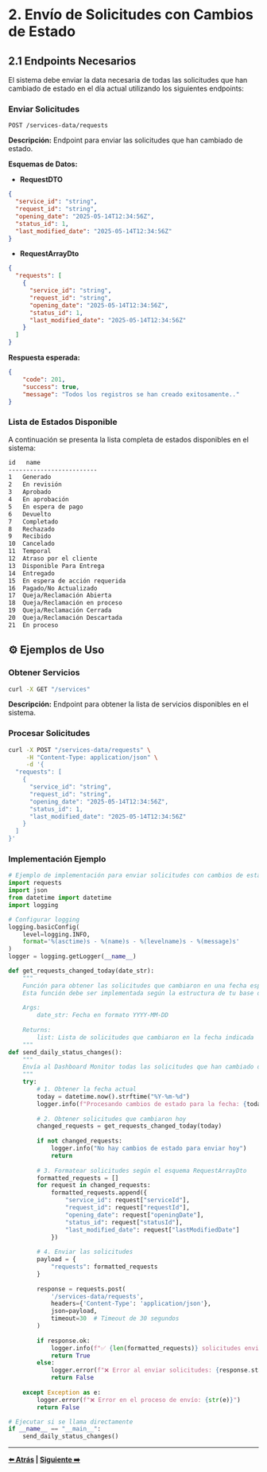 # 2. Envío de Solicitudes con Cambios de Estado

## 2.1 Endpoints Necesarios

El sistema debe enviar la data necesaria de todas las solicitudes que han cambiado de estado en el día actual utilizando los siguientes endpoints:

### Enviar Solicitudes

```http
POST /services-data/requests
```

**Descripción:** Endpoint para enviar las solicitudes que han cambiado de estado.

**Esquemas de Datos:**

- **RequestDTO**

```json
{
  "service_id": "string",
  "request_id": "string",
  "opening_date": "2025-05-14T12:34:56Z",
  "status_id": 1,
  "last_modified_date": "2025-05-14T12:34:56Z"
}
```

- **RequestArrayDto**

```json
{
  "requests": [
    {
      "service_id": "string",
      "request_id": "string",
      "opening_date": "2025-05-14T12:34:56Z",
      "status_id": 1,
      "last_modified_date": "2025-05-14T12:34:56Z"
    }
  ]
}
```

**Respuesta esperada:**

```json
{
    "code": 201,
    "success": true,
    "message": "Todos los registros se han creado exitosamente.."
}
```

### Lista de Estados Disponible

A continuación se presenta la lista completa de estados disponibles en el sistema:

```txt
id   name
-------------------------
1   Generado
2   En revisión
3   Aprobado
4   En aprobación
5   En espera de pago
6   Devuelto
7   Completado
8   Rechazado
9   Recibido
10  Cancelado
11  Temporal
12  Atraso por el cliente
13  Disponible Para Entrega
14  Entregado
15  En espera de acción requerida
16  Pagado/No Actualizado
17  Queja/Reclamación Abierta
18  Queja/Reclamación en proceso
19  Queja/Reclamación Cerrada
20  Queja/Reclamación Descartada
21  En proceso
```

## ⚙️ Ejemplos de Uso

### Obtener Servicios

```bash
curl -X GET "/services"
```

**Descripción:** Endpoint para obtener la lista de servicios disponibles en el sistema.

### Procesar Solicitudes

```bash
curl -X POST "/services-data/requests" \
     -H "Content-Type: application/json" \
     -d '{
  "requests": [
    {
      "service_id": "string",
      "request_id": "string",
      "opening_date": "2025-05-14T12:34:56Z",
      "status_id": 1,
      "last_modified_date": "2025-05-14T12:34:56Z"
    }
  ]
}'
```

### Implementación Ejemplo

```python
# Ejemplo de implementación para enviar solicitudes con cambios de estado
import requests
import json
from datetime import datetime
import logging

# Configurar logging
logging.basicConfig(
    level=logging.INFO,
    format='%(asctime)s - %(name)s - %(levelname)s - %(message)s'
)
logger = logging.getLogger(__name__)

def get_requests_changed_today(date_str):
    """
    Función para obtener las solicitudes que cambiaron en una fecha específica
    Esta función debe ser implementada según la estructura de tu base de datos
    
    Args:
        date_str: Fecha en formato YYYY-MM-DD
        
    Returns:
        list: Lista de solicitudes que cambiaron en la fecha indicada
    """
def send_daily_status_changes():
    """
    Envía al Dashboard Monitor todas las solicitudes que han cambiado de estado hoy
    """
    try:
        # 1. Obtener la fecha actual
        today = datetime.now().strftime("%Y-%m-%d")
        logger.info(f"Procesando cambios de estado para la fecha: {today}")
        
        # 2. Obtener solicitudes que cambiaron hoy
        changed_requests = get_requests_changed_today(today)
        
        if not changed_requests:
            logger.info("No hay cambios de estado para enviar hoy")
            return
            
        # 3. Formatear solicitudes según el esquema RequestArrayDto
        formatted_requests = []
        for request in changed_requests:
            formatted_requests.append({
                "service_id": request["serviceId"],
                "request_id": request["requestId"],
                "opening_date": request["openingDate"],
                "status_id": request["statusId"],
                "last_modified_date": request["lastModifiedDate"]
            })
        
        # 4. Enviar las solicitudes
        payload = {
            "requests": formatted_requests
        }
        
        response = requests.post(
            '/services-data/requests',
            headers={'Content-Type': 'application/json'},
            json=payload,
            timeout=30  # Timeout de 30 segundos
        )
        
        if response.ok:
            logger.info(f"✅ {len(formatted_requests)} solicitudes enviadas exitosamente")
            return True
        else:
            logger.error(f"❌ Error al enviar solicitudes: {response.status_code} - {response.text}")
            return False
            
    except Exception as e:
        logger.error(f"❌ Error en el proceso de envío: {str(e)}")
        return False

# Ejecutar si se llama directamente
if __name__ == "__main__":
    send_daily_status_changes()
```

---

**[⬅️ Atrás](01-instalacion-xroad.md) | [Siguiente ➡️](03-envio-informacion-intervalos.md)**
